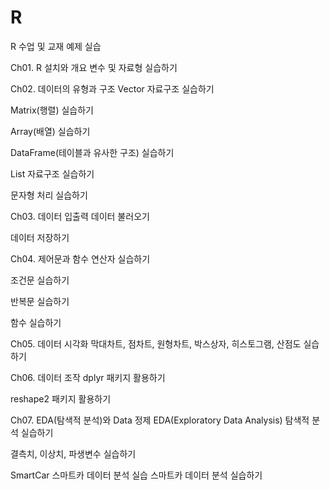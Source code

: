 # R
R 수업 및 교재 예제 실습


Ch01. R 설치와 개요
변수 및 자료형 실습하기

Ch02. 데이터의 유형과 구조
Vector 자료구조 실습하기

Matrix(행렬) 실습하기

Array(배열) 실습하기

DataFrame(테이블과 유사한 구조) 실습하기

List 자료구조 실습하기

문자형 처리 실습하기

Ch03. 데이터 입출력
데이터 불러오기

데이터 저장하기

Ch04. 제어문과 함수
연산자 실습하기

조건문 실습하기

반복문 실습하기

함수 실습하기

Ch05. 데이터 시각화
막대차트, 점차트, 원형차트, 박스상자, 히스토그램, 산점도 실습하기

Ch06. 데이터 조작
dplyr 패키지 활용하기

reshape2 패키지 활용하기

Ch07. EDA(탐색적 분석)와 Data 정제
EDA(Exploratory Data Analysis) 탐색적 분석 실습하기

결측치, 이상치, 파생변수 실습하기

SmartCar 스마트카 데이터 분석 실습
스마트카 데이터 분석 실습하기
